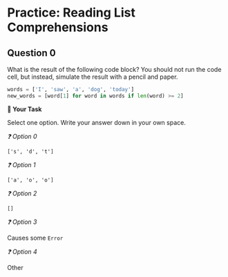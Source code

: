 # <i class="far fa-edit fa-fw"></i> Practice: Reading List Comprehensions



## Question 0

What is the result of the following code block? You should not run the code cell, but instead, simulate the result with a pencil and paper.

```python
words = ['I', 'saw', 'a', 'dog', 'today']
new_words = [word[1] for word in words if len(word) >= 2]
```



**📝 Your Task**

Select one option. Write your answer down in your own space.

*❓ Option 0*

```text
['s', 'd', 't']
````



*❓ Option 1*

```text
['a', 'o', 'o']

````



*❓ Option 2*

```text
[]
````



*❓ Option 3*

Causes some `Error`



*❓ Option 4*

Other



